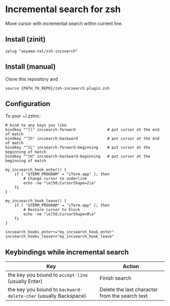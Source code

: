 # Incremental search for zsh

Move cursor with incremental search within current line.

## Install (zinit)

```
zplug "aoyama-val/zsh-incsearch"
```

## Install (manual)

Clone this repository and

```
source {PATH_TO_REPO}/zsh-incsearch.plugin.zsh
```

## Configuration

To your ~/.zshrc:

```
# bind to any keys you like
bindkey "^[l" incsearch-forward              # put cursor at the end of match
bindkey "^[h" incsearch-backward             # put cursor at the end of match
bindkey "^[L" incsearch-forward-beginning    # put cursor at the beginning of match
bindkey "^[H" incsearch-backward-beginning   # put cursor at the beginning of match

my_incsearch_hook_enter() {
    if [ "$TERM_PROGRAM" = "iTerm.app" ]; then
        # Change cursor to underline
        echo -ne "\e]50;CursorShape=2\a"
    fi
}

my_incsearch_hook_leave() {
    if [ "$TERM_PROGRAM" = "iTerm.app" ]; then
        # Restore cursor to block
        echo -ne "\e]50;CursorShape=0\a"
    fi
}

incsearch_hooks_enter+="my_incsearch_hook_enter"
incsearch_hooks_leave+="my_incsearch_hook_leave"
```

## Keybindings while incremental search

| Key | Action |
|---|---|
| the key you bound to `accept-line` (usually Enter) | Finish search |
| the key you bound to `backward-delete-char` (usually Backspace) | Delete the last character from the search text |
